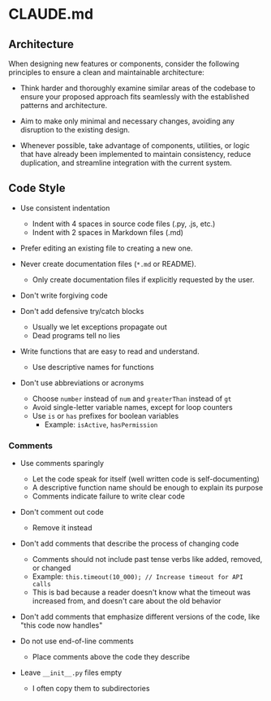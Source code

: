 # CLAUDE.md

## Architecture

When designing new features or components, consider the following principles to ensure a clean and maintainable architecture:

- Think harder and thoroughly examine similar areas of the codebase to ensure your proposed approach fits seamlessly with the established patterns and architecture.

- Aim to make only minimal and necessary changes, avoiding any disruption to the existing design.

- Whenever possible, take advantage of components, utilities, or logic that have already been implemented to maintain consistency, reduce duplication, and streamline integration with the current system.

## Code Style

- Use consistent indentation
  - Indent with 4 spaces in source code files (.py, .js, etc.)
  - Indent with 2 spaces in Markdown files (.md)

- Prefer editing an existing file to creating a new one.
- Never create documentation files (`*.md` or README).
  - Only create documentation files if explicitly requested by the user.

- Don't write forgiving code
- Don't add defensive try/catch blocks
  - Usually we let exceptions propagate out
  - Dead programs tell no lies

- Write functions that are easy to read and understand.
  - Use descriptive names for functions

- Don't use abbreviations or acronyms
  - Choose `number` instead of `num` and `greaterThan` instead of `gt`
  - Avoid single-letter variable names, except for loop counters
  - Use `is` or `has` prefixes for boolean variables
    - Example: `isActive`, `hasPermission`

### Comments

- Use comments sparingly
  - Let the code speak for itself (well written code is self-documenting)
  - A descriptive function name should be enough to explain its purpose
  - Comments indicate failure to write clear code

- Don't comment out code
  - Remove it instead

- Don't add comments that describe the process of changing code
  - Comments should not include past tense verbs like added, removed, or changed
  - Example: `this.timeout(10_000); // Increase timeout for API calls`
  - This is bad because a reader doesn't know what the timeout was increased from, and doesn't care about the old behavior

- Don't add comments that emphasize different versions of the code, like "this code now handles"
- Do not use end-of-line comments
  - Place comments above the code they describe
- Leave `__init__.py` files empty
  - I often copy them to subdirectories
